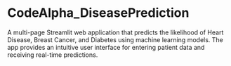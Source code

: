 # CodeAlpha_DiseasePrediction
A multi-page Streamlit web application that predicts the likelihood of Heart Disease, Breast Cancer, and Diabetes using machine learning models. The app provides an intuitive user interface for entering patient data and receiving real-time predictions.

